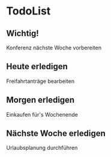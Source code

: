 # TodoList

## Wichtig!
Konferenz nächste Woche vorbereiten

## Heute erledigen
Freifahrtanträge bearbeiten

## Morgen erledigen
Einkaufen für's Wochenende

## Nächste Woche erledigen
Urlaubsplanung durchführen
